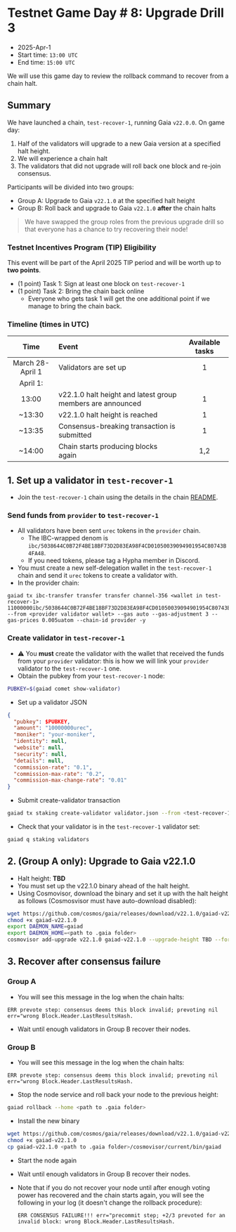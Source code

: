 # Testnet Game Day # 8: Upgrade Drill 3

* 2025-Apr-1
* Start time: `13:00 UTC`
* End time: `15:00 UTC`

We will use this game day to review the rollback command to recover from a chain halt.

## Summary

We have launched a chain, `test-recover-1`, running Gaia `v22.0.0`. On game day:
1. Half of the validators will upgrade to a new Gaia version at a specified halt height.
2. We will experience a chain halt
3. The validators that did not upgrade will roll back one block and re-join consensus.

Participants will be divided into two groups:
* Group A: Upgrade to Gaia `v22.1.0` at the specified halt height
* Group B: Roll back and upgrade to Gaia `v22.1.0` **after** the chain halts

> We have swapped the group roles from the previous upgrade drill so that everyone has a chance to try recovering their node!

### Testnet Incentives Program (TIP) Eligibility

This event will be part of the April 2025 TIP period and will be worth up to **two points**.
* (1 point) Task 1: Sign at least one block on `test-recover-1`
* (1 point) Task 2: Bring the chain back online
  * Everyone who gets task 1 will get the one additional point if we manage to bring the chain back.


### Timeline (times in UTC)

|       Time       | Event                                                      | Available tasks |
| :--------------: | :--------------------------------------------------------- | :-------------: |
| March 28-April 1 | Validators are set up                                      |        1        |
|     April 1:     |                                                            |                 |
|      13:00       | v22.1.0 halt height and latest group members are announced |        1        |
|      ~13:30      | v22.1.0 halt height is reached                             |        1        |
|      ~13:35      | Consensus-breaking transaction is submitted                |        1        |
|      ~14:00      | Chain starts producing blocks again                        |       1,2       |

## 1. Set up a validator in `test-recover-1`

* Join the `test-recover-1` chain using the details in the chain [README](/interchain-security/test-recover-1/README.md).

### Send funds from `provider` to `test-recover-1`

* All validators have been sent `urec` tokens in the `provider` chain.
  * The IBC-wrapped denom is `ibc/5038644C0B72F4BE18BF73D2D83EA98F4CD01050039094901954C80743B4FA48`.
  * If you need tokens, please tag a Hypha member in Discord.
* You must create a new self-delegation wallet in the `test-recover-1` chain and send it `urec` tokens to create a validator with.
* In the provider chain:
```
gaiad tx ibc-transfer transfer transfer channel-356 <wallet in test-recover-1> 11000000ibc/5038644C0B72F4BE18BF73D2D83EA98F4CD01050039094901954C80743B4FA48 --from <provider validator wallet> --gas auto --gas-adjustment 3 --gas-prices 0.005uatom --chain-id provider -y
```

### Create validator in `test-recover-1`

* ⚠️ You **must** create the validator with the wallet that received the funds from your  `provider` validator: this is how we will link your `provider` validator to the `test-recover-1` one.
* Obtain the pubkey from your `test-recover-1` node:
```bash
PUBKEY=$(gaiad comet show-validator)
```
* Set up a validator JSON
```json
{
  "pubkey": $PUBKEY,
  "amount": "10000000urec",
  "moniker": "your-moniker",
  "identity": null,
  "website": null,
  "security": null,
  "details": null,
  "commission-rate": "0.1",
  "commission-max-rate": "0.2",
  "commission-max-change-rate": "0.01"
}
```
* Submit create-validator transaction
```bash
gaiad tx staking create-validator validator.json --from <test-recover-1 chain validator> --gas auto --gas-adjustment 3 --gas-prices 0.005urec --chain-id test-recover-1 -y
```

* Check that your validator is in the `test-recover-1` validator set:
```bash
gaiad q staking validators
```

## 2. (Group A only): Upgrade to Gaia v22.1.0
* Halt height: **TBD**
* You must set up the v22.1.0 binary ahead of the halt height.
* Using Cosmovisor, download the binary and set it up with the halt height as follows (Cosmosvisor must have auto-download disabled):
```bash
wget https://github.com/cosmos/gaia/releases/download/v22.1.0/gaiad-v22.1.0-linux-amd64 -O gaiad-v22.1.0
chmod +x gaiad-v22.1.0
export DAEMON_NAME=gaiad
export DAEMON_HOME=<path to .gaia folder>
cosmovisor add-upgrade v22.1.0 gaiad-v22.1.0 --upgrade-height TBD --force
```

## 3. Recover after consensus failure

### Group A

* You will see this message in the log when the chain halts:
```
ERR prevote step: consensus deems this block invalid; prevoting nil err="wrong Block.Header.LastResultsHash.
```
* Wait until enough validators in Group B recover their nodes.

### Group B

* You will see this message in the log when the chain halts:
```
ERR prevote step: consensus deems this block invalid; prevoting nil err="wrong Block.Header.LastResultsHash.
```
* Stop the node service and roll back your node to the previous height:
```bash
gaiad rollback --home <path to .gaia folder>
```
* Install the new binary
```bash
wget https://github.com/cosmos/gaia/releases/download/v22.1.0/gaiad-v22.1.0-linux-amd64 -O gaiad-v22.1.0
chmod +x gaiad-v22.1.0
cp gaiad-v22.1.0 <path to .gaia folder>/cosmovisor/current/bin/gaiad
```
* Start the node again
* Wait until enough validators in Group B recover their nodes.

* Note that if you do not recover your node until after enough voting power has recovered and the chain starts again, you will see the following in your log (it doesn't change the rollback procedure):
   ```
   ERR CONSENSUS FAILURE!!! err="precommit step; +2/3 prevoted for an invalid block: wrong Block.Header.LastResultsHash.
   ```

